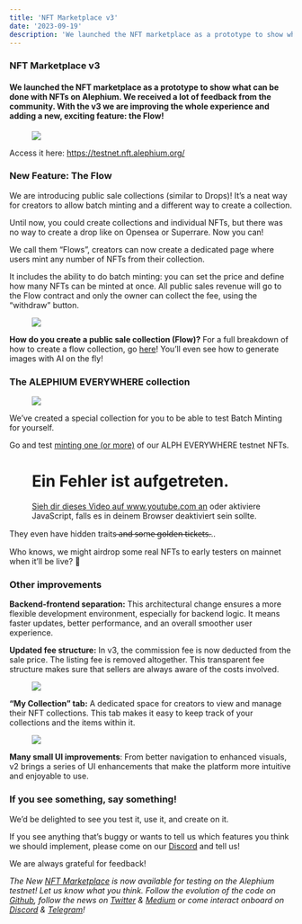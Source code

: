 ```yaml
---
title: 'NFT Marketplace v3'
date: '2023-09-19'
description: 'We launched the NFT marketplace as a prototype to show what can be done with NFTs on Alephium. We received a lot of feedback from the…'
---
```


### NFT Marketplace v3

#### We launched the NFT marketplace as a prototype to show what can be done with NFTs on Alephium. We received a lot of feedback from the community. With the v3 we are improving the whole experience and adding a new, exciting feature: the Flow!

<figure id="6329" class="graf graf--figure graf-after--h4">
<img src="https://cdn-images-1.medium.com/max/800/1*C7nFZT29UTq7i-HTcRy37A.png" class="graf-image" data-image-id="1*C7nFZT29UTq7i-HTcRy37A.png" data-width="484" data-height="114" />
</figure>

Access it here: <a href="https://testnet.nft.alephium.org/" class="markup--anchor markup--p-anchor" data-href="https://testnet.nft.alephium.org/" rel="noopener" target="_blank">https://testnet.nft.alephium.org/</a>

### New Feature: The Flow

We are introducing public sale collections (similar to Drops)! It’s a neat way for creators to allow batch minting and a different way to create a collection.

Until now, you could create collections and individual NFTs, but there was no way to create a drop like on Opensea or Superrare. Now you can!

We call them “Flows”, creators can now create a dedicated page where users mint any number of NFTs from their collection.

It includes the ability to do batch minting: you can set the price and define how many NFTs can be minted at once. All public sales revenue will go to the Flow contract and only the owner can collect the fee, using the “withdraw” button.

<figure id="1c7d" class="graf graf--figure graf-after--p">
<img src="https://cdn-images-1.medium.com/max/800/1*uKA8WV5QEk6jnvABm8wDnA.png" class="graf-image" data-image-id="1*uKA8WV5QEk6jnvABm8wDnA.png" data-width="1750" data-height="941" data-is-featured="true" />
</figure>

**How do you create a public sale collection (Flow)?** For a full breakdown of how to create a flow collection, go <a href="https://docs.alephium.org/tokens/non-fungible-tokens/#create-flows" class="markup--anchor markup--p-anchor" data-href="https://docs.alephium.org/tokens/non-fungible-tokens/#create-flows" rel="noopener" target="_blank">here</a>! You’ll even see how to generate images with AI on the fly!

### The ALEPHIUM EVERYWHERE collection

<figure id="c6da" class="graf graf--figure graf-after--h3">
<img src="https://cdn-images-1.medium.com/max/800/1*9IFO8Dl7SKkhiu0K_gF-hw.png" class="graf-image" data-image-id="1*9IFO8Dl7SKkhiu0K_gF-hw.png" data-width="2730" data-height="1390" />
</figure>

We’ve created a special collection for you to be able to test Batch Minting for yourself.

Go and test <a href="https://v3.testnet.nft.alephium.org/collection-details?collectionId=c22369b5ab21a3b24db12a883b53a9213f22e713ff486a3b22d2d4cb943a9700" class="markup--anchor markup--p-anchor" data-href="https://v3.testnet.nft.alephium.org/collection-details?collectionId=c22369b5ab21a3b24db12a883b53a9213f22e713ff486a3b22d2d4cb943a9700" rel="noopener" target="_blank">minting one (or more)</a> of our ALPH EVERYWHERE testnet NFTs.

<figure id="b95e" class="graf graf--figure graf--iframe graf-after--p">

<h1 id="ein-fehler-ist-aufgetreten." class="message">Ein Fehler ist aufgetreten.</h1>
<a href="https://www.youtube.com/watch?v=V3RePAazEMY" target="_blank">Sieh dir dieses Video auf www.youtube.com an</a> oder aktiviere JavaScript, falls es in deinem Browser deaktiviert sein sollte.
</figure>

They even have hidden traits ̶a̶n̶d̶ ̶s̶o̶m̶e̶ ̶g̶o̶l̶d̶e̶n̶ ̶t̶i̶c̶k̶e̶t̶s̶…

Who knows, we might airdrop some real NFTs to early testers on mainnet when it’ll be live? 👀

### Other improvements

**Backend-frontend separation:** This architectural change ensures a more flexible development environment, especially for backend logic. It means faster updates, better performance, and an overall smoother user experience.

**Updated fee structure:** In v3, the commission fee is now deducted from the sale price. The listing fee is removed altogether. This transparent fee structure makes sure that sellers are always aware of the costs involved.

<figure id="4b83" class="graf graf--figure graf-after--p">
<img src="https://cdn-images-1.medium.com/max/800/1*7X_TI4D3p31Z61L_fDJjzw.png" class="graf-image" data-image-id="1*7X_TI4D3p31Z61L_fDJjzw.png" data-width="850" data-height="366" />
</figure>

**“My Collection” tab:** A dedicated space for creators to view and manage their NFT collections. This tab makes it easy to keep track of your collections and the items within it.

<figure id="dc86" class="graf graf--figure graf-after--p">
<img src="https://cdn-images-1.medium.com/max/800/0*xJ2pVvgjZdMmoo19" class="graf-image" data-image-id="0*xJ2pVvgjZdMmoo19" data-width="1348" data-height="609" />
</figure>

**Many small UI improvements**: From better navigation to enhanced visuals, v2 brings a series of UI enhancements that make the platform more intuitive and enjoyable to use.

### If you see something, say something!

We’d be delighted to see you test it, use it, and create on it.

If you see anything that’s buggy or wants to tell us which features you think we should implement, please come on our <a href="https://discord.com/invite/GEbcpajCJG" class="markup--anchor markup--p-anchor" data-href="https://discord.com/invite/GEbcpajCJG" rel="noopener" target="_blank">Discord</a> and tell us!

We are always grateful for feedback!

_The New_ <a href="https://testnet.nft.alephium.org/" class="markup--anchor markup--p-anchor" data-href="https://testnet.nft.alephium.org/" rel="noopener" target="_blank"><em>NFT Marketplace</em></a> _is now available for testing on the Alephium testnet! Let us know what you think. Follow the evolution of the code on_ <a href="https://github.com/alephium" class="markup--anchor markup--p-anchor" data-href="https://github.com/alephium" rel="noopener" target="_blank"><em>Github</em></a>_, follow the news on_ <a href="https://twitter.com/alephium" class="markup--anchor markup--p-anchor" data-href="https://twitter.com/alephium" rel="noopener" target="_blank"><em>Twitter</em></a> _&_ <a href="https://medium.com/@alephium" class="markup--anchor markup--p-anchor" data-href="https://medium.com/@alephium" target="_blank"><em>Medium</em></a> _or come interact onboard on_ <a href="https://discord.com/invite/GEbcpajCJG" class="markup--anchor markup--p-anchor" data-href="https://discord.com/invite/GEbcpajCJG" rel="noopener" target="_blank"><em>Discord</em></a> _&_ <a href="https://t.me/alephiumgroup" class="markup--anchor markup--p-anchor" data-href="https://t.me/alephiumgroup" rel="noopener" target="_blank"><em>Telegram</em></a>_!_
